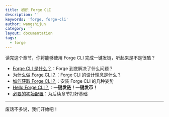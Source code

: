 ```yaml
---
title: 初识 Forge CLI
description: ''
keywords: 'forge, forge-cli'
author: wangshijun
category: ''
layout: documentation
tags:
  - forge
---
```


读完这个章节，你将能够使用 Forge CLI 完成一键发链，听起来是不是很酷？

- [Forge CLI 是什么？](./what-is-forge-cli)：Forge 到底解决了什么问题？
- [为什么做 Forge CLI？](./why-forge-cli)：Forge CLI 的设计理念是什么？
- [如何获取 Forge CLI？](./install-forge-cli)：安装 Forge CLI 的几种姿势
- [Hello Forge CLI？](./getting-started)：**一键发链！一键发币！**
- [必要的初始配置](./initial-setup)：为后续章节打好基础

---

废话不多说，我们开始吧！
